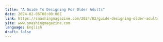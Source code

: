 ```yaml
---
title: "A Guide To Designing For Older Adults"
date: 2024-02-06T08:00:00Z
link: https://smashingmagazine.com/2024/02/guide-designing-older-adults/?utm_medium=RSS&utm_source=news.12bit.vn
site: www.smashingmagazine.com
language: English
draft: false
---
```

